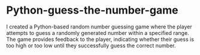 # Python-guess-the-number-game
I created a Python-based random number guessing game where the player attempts to guess a randomly generated number within a specified range. The game provides feedback to the player, indicating whether their guess is too high or too low until they successfully guess the correct number.
